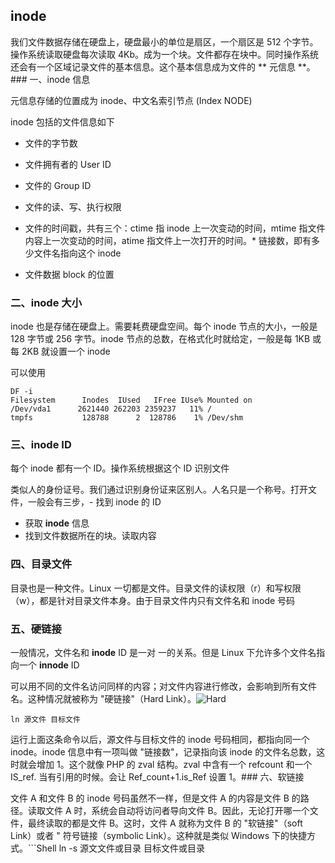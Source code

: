 ## inode

我们文件数据存储在硬盘上，硬盘最小的单位是扇区，一个扇区是 512 个字节。操作系统读取硬盘每次读取 4Kb。成为一个块。文件都存在块中。同时操作系统还会有一个区域记录文件的基本信息。这个基本信息成为文件的 ** 元信息 **。### 一、inode 信息

元信息存储的位置成为 inode、中文名索引节点 (Index NODE)

inode 包括的文件信息如下

  * 文件的字节数

  * 文件拥有者的 User ID

  * 文件的 Group ID

  * 文件的读、写、执行权限

  * 文件的时间戳，共有三个：ctime 指 inode 上一次变动的时间，mtime 指文件内容上一次变动的时间，atime 指文件上一次打开的时间。* 链接数，即有多少文件名指向这个 inode

  * 文件数据 block 的位置

### 二、inode 大小

inode 也是存储在硬盘上。需要耗费硬盘空间。每个 inode 节点的大小，一般是 128 字节或 256 字节。inode 节点的总数，在格式化时就给定，一般是每 1KB 或每 2KB 就设置一个 inode

可以使用

```Shell
DF -i
Filesystem      Inodes  IUsed   IFree IUse% Mounted on
/Dev/vda1      2621440 262203 2359237   11% /
tmpfs           128788      2  128786    1% /Dev/shm

```

### 三、inode ID

每个 inode 都有一个 ID。操作系统根据这个 ID 识别文件

类似人的身份证号。我们通过识别身份证来区别人。人名只是一个称号。打开文件，一般会有三步，- 找到 inode 的 ID
- 获取 **inode** 信息
- 找到文件数据所在的块。读取内容

### 四、目录文件

目录也是一种文件。Linux 一切都是文件。目录文件的读权限（r）和写权限（w），都是针对目录文件本身。由于目录文件内只有文件名和 inode 号码

### 五、硬链接

一般情况，文件名和 **inode** ID 是一对 一的关系。但是 Linux 下允许多个文件名指向一个 **innode** ID

可以用不同的文件名访问同样的内容；对文件内容进行修改，会影响到所有文件名。这种情况就被称为 "硬链接"（Hard Link）。![Hard](hard.png)

```Shell
ln 源文件 目标文件
```

运行上面这条命令以后，源文件与目标文件的 inode 号码相同，都指向同一个 inode。inode 信息中有一项叫做 "链接数"，记录指向该 inode 的文件名总数，这时就会增加 1。这个就像 PHP 的 zval 结构。zval 中含有一个 refcount 和一个 IS_ref. 当有引用的时候。会让 Ref_count+1.is_Ref 设置 1。### 六、软链接

文件 A 和文件 B 的 inode 号码虽然不一样，但是文件 A 的内容是文件 B 的路径。读取文件 A 时，系统会自动将访问者导向文件 B。因此，无论打开哪一个文件，最终读取的都是文件 B。这时，文件 A 就称为文件 B 的 "软链接"（soft Link）或者 " 符号链接（symbolic Link）。这种就是类似 Windows 下的快捷方式。```Shell
ln -s 源文文件或目录 目标文件或目录
```

